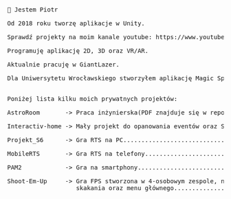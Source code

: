 <pre>
👋 Jestem Piotr<br>
Od 2018 roku tworzę aplikacje w Unity. <br>
Sprawdź projekty na moim kanale youtube: https://www.youtube.com/channel/UCWwLhKNKggT3VwO98xwAfaw <br>
Programuję aplikację 2D, 3D oraz VR/AR. <br>
Aktualnie pracuję w GiantLazer. <br>
Dla Uniwersytetu Wrocławskiego stworzyłem aplikację Magic Spheres oraz stronę internetową: http://magicspheres.uni.wroc.pl/ <br>

Poniżej lista kilku moich prywatnych projektów:<br>
AstroRoom       -> Praca inżynierska(PDF znajduje się w repo)............ .....film na yt: https://youtu.be/NNWBVgMQz24 <br>
Interactiv-home -> Mały projekt do opanowania eventów oraz SOLID..........film na yt: https://youtu.be/Zq_Kq1W26ns?t=93 <br>
Projekt_S6      -> Gra RTS na PC...............................film na yt: https://youtu.be/JIfik8_Fewc <br>
MobileRTS       -> Gra RTS na telefony.........................film na yt: https://youtu.be/Zq_Kq1W26ns?t=139 <br>
PAM2            -> Gra na smartphony...........................film na yt: https://youtu.be/Zq_Kq1W26ns?t=22 <br>
Shoot-Em-Up     -> Gra FPS stworzona w 4-osobowym zespole, na studia, byłem odpowiedzialny za stworzenie mechaniki
                   skakania oraz menu głównego...........................film na yt: https://youtu.be/Zq_Kq1W26ns?t=63 <br>
</pre>
<!---
piotrwojtaszek/piotrwojtaszek is a ✨ special ✨ repository because its `README.md` (this file) appears on your GitHub profile.
You can click the Preview link to take a look at your changes.
--->
